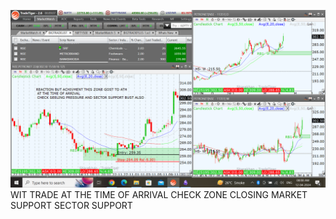 ![](_attachments/Pasted%20image%2020240412080905.png)
WIT TRADE AT THE TIME OF ARRIVAL CHECK ZONE CLOSING MARKET SUPPORT SECTOR SUPPORT 
